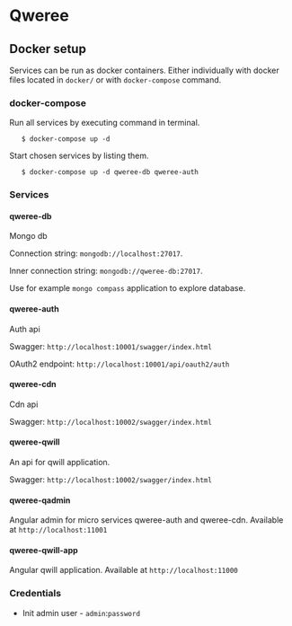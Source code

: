 
# Qweree

## Docker setup

Services can be run as docker containers. Either individually with docker files located in `docker/` or with `docker-compose` command.

### docker-compose

Run all services by executing command in terminal.

```
   $ docker-compose up -d
```

Start chosen services by listing them.
```
   $ docker-compose up -d qweree-db qweree-auth
```

### Services


#### qweree-db
Mongo db

Connection string: `mongodb://localhost:27017`.

Inner connection string: `mongodb://qweree-db:27017`.

Use for example `mongo compass` application to explore database.

#### qweree-auth
Auth api

Swagger: `http://localhost:10001/swagger/index.html`

OAuth2 endpoint: `http://localhost:10001/api/oauth2/auth`

#### qweree-cdn
Cdn api

Swagger: `http://localhost:10002/swagger/index.html`

#### qweree-qwill
An api for qwill application.

Swagger: `http://localhost:10002/swagger/index.html`

#### qweree-qadmin
Angular admin for micro services qweree-auth and qweree-cdn. Available at `http://localhost:11001`

#### qweree-qwill-app
Angular qwill application. Available at `http://localhost:11000`

### Credentials
- Init admin user - `admin`:`password`